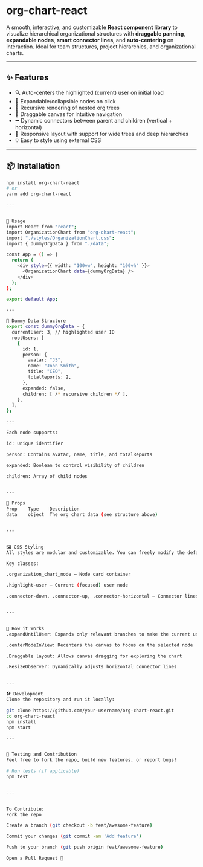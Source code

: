 # org-chart-react

A smooth, interactive, and customizable **React component library** to visualize hierarchical organizational structures with **draggable panning**, **expandable nodes**, **smart connector lines**, and **auto-centering** on interaction. Ideal for team structures, project hierarchies, and organizational charts.

---

## ✨ Features

- 🔍 Auto-centers the highlighted (current) user on initial load  
- 🔽 Expandable/collapsible nodes on click  
- 🔁 Recursive rendering of nested org trees  
- 🧲 Draggable canvas for intuitive navigation  
- ➖ Dynamic connectors between parent and children (vertical + horizontal)  
- 🎯 Responsive layout with support for wide trees and deep hierarchies  
- 💡 Easy to style using external CSS  

---

## 📦 Installation

```bash
npm install org-chart-react
# or
yarn add org-chart-react

---


🚀 Usage
import React from "react";
import OrganizationChart from "org-chart-react";
import "./styles/OrganizationChart.css";
import { dummyOrgData } from "./data";

const App = () => {
  return (
    <div style={{ width: "100vw", height: "100vh" }}>
      <OrganizationChart data={dummyOrgData} />
    </div>
  );
};

export default App;

---

📁 Dummy Data Structure
export const dummyOrgData = {
  currentUser: 3, // highlighted user ID
  rootUsers: [
    {
      id: 1,
      person: {
        avatar: "JS",
        name: "John Smith",
        title: "CEO",
        totalReports: 2,
      },
      expanded: false,
      children: [ /* recursive children */ ],
    },
  ],
};

---

Each node supports:

id: Unique identifier

person: Contains avatar, name, title, and totalReports

expanded: Boolean to control visibility of children

children: Array of child nodes


---

🧩 Props
Prop	Type	Description
data	object	The org chart data (see structure above)


---


🖼️ CSS Styling
All styles are modular and customizable. You can freely modify the default OrganizationChart.css as per your design needs.

Key classes:

.organization_chart_node – Node card container

.highlight-user – Current (focused) user node

.connector-down, .connector-up, .connector-horizontal – Connector lines between nodes


---


🧠 How it Works
.expandUntilUser: Expands only relevant branches to make the current user visible

.centerNodeInView: Recenters the canvas to focus on the selected node

.Draggable layout: Allows canvas dragging for exploring the chart

.ResizeObserver: Dynamically adjusts horizontal connector lines


---

🛠️ Development
Clone the repository and run it locally:

git clone https://github.com/your-username/org-chart-react.git
cd org-chart-react
npm install
npm start

---


🧪 Testing and Contribution
Feel free to fork the repo, build new features, or report bugs!

# Run tests (if applicable)
npm test


---


To Contribute:
Fork the repo

Create a branch (git checkout -b feat/awesome-feature)

Commit your changes (git commit -am 'Add feature')

Push to your branch (git push origin feat/awesome-feature)

Open a Pull Request 🚀